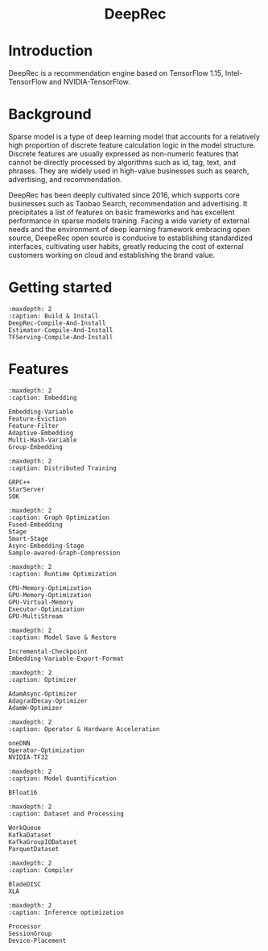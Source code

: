 <h1 align="center">
    DeepRec
</h1>

# Introduction

DeepRec is a recommendation engine based on TensorFlow 1.15, Intel-TensorFlow and NVIDIA-TensorFlow.

# Background

Sparse model is a type of deep learning model that accounts for a relatively high proportion of discrete feature calculation logic in the model structure. Discrete features are usually expressed as non-numeric features that cannot be directly processed by algorithms such as id, tag, text, and phrases. They are widely used in high-value businesses such as search, advertising, and recommendation.

DeepRec has been deeply cultivated since 2016, which supports core businesses such as Taobao Search, recommendation and advertising. It precipitates a list of features on basic frameworks and has excellent performance in sparse models training. Facing a wide variety of external needs and the environment of deep learning framework embracing open source, DeepeRec open source is conducive to establishing standardized interfaces, cultivating user habits, greatly reducing the cost of external customers working on cloud and establishing the brand value.

# Getting started

```{toctree}
:maxdepth: 2
:caption: Build & Install
DeepRec-Compile-And-Install
Estimator-Compile-And-Install
TFServing-Compile-And-Install
```

# Features

```{toctree}
:maxdepth: 2
:caption: Embedding

Embedding-Variable
Feature-Eviction
Feature-Filter
Adaptive-Embedding
Multi-Hash-Variable
Group-Embedding
```

```{toctree}
:maxdepth: 2
:caption: Distributed Training

GRPC++
StarServer
SOK
```

```{toctree}
:maxdepth: 2
:caption: Graph Optimization
Fused-Embedding
Stage
Smart-Stage
Async-Embedding-Stage
Sample-awared-Graph-Compression
```

```{toctree}
:maxdepth: 2
:caption: Runtime Optimization

CPU-Memory-Optimization
GPU-Memory-Optimization
GPU-Virtual-Memory
Executor-Optimization
GPU-MultiStream
```

```{toctree}
:maxdepth: 2
:caption: Model Save & Restore

Incremental-Checkpoint
Embedding-Variable-Export-Format
```

```{toctree}
:maxdepth: 2
:caption: Optimizer

AdamAsync-Optimizer
AdagradDecay-Optimizer
AdamW-Optimizer
```

```{toctree}
:maxdepth: 2
:caption: Operator & Hardware Acceleration

oneDNN
Operator-Optimization
NVIDIA-TF32
```

```{toctree}
:maxdepth: 2
:caption: Model Quantification

BFloat16
```

```{toctree}
:maxdepth: 2
:caption: Dataset and Processing

WorkQueue
KafkaDataset
KafkaGroupIODataset
ParquetDataset
```

```{toctree}
:maxdepth: 2
:caption: Compiler

BladeDISC
XLA
```

```{toctree}
:maxdepth: 2
:caption: Inference optimization

Processor
SessionGroup
Device-Placement
```

